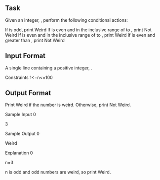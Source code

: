 ## Task
Given an integer, , perform the following conditional actions:

If  is odd, print Weird
If  is even and in the inclusive range of  to , print Not Weird
If  is even and in the inclusive range of  to , print Weird
If  is even and greater than , print Not Weird



## Input Format

A single line containing a positive integer, .

Constraints
1<=n<=100

## Output Format

Print Weird if the number is weird. Otherwise, print Not Weird.

Sample Input 0

3

Sample Output 0

Weird

Explanation 0

n=3

n is odd and odd numbers are weird, so print Weird.
